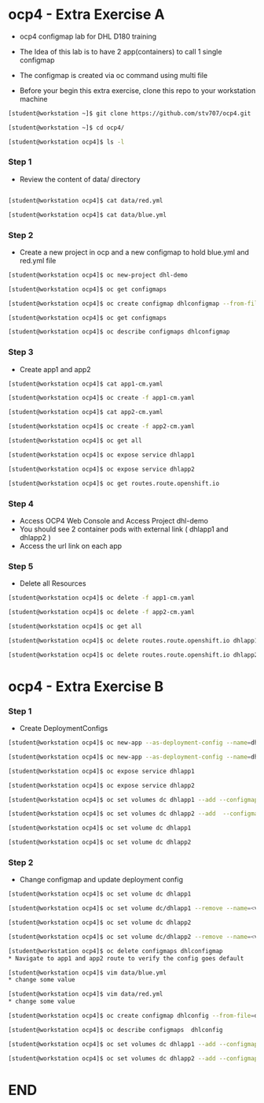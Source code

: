 # ocp4 - Extra Exercise A
- ocp4 configmap lab for DHL D180 training 
- The Idea of this lab is to have 2 app(containers) to call 1 single configmap 
- The configmap is created via oc command using multi file 

- Before your begin this extra exercise, clone this repo to your workstation machine 
```sh 
[student@workstation ~]$ git clone https://github.com/stv707/ocp4.git

[student@workstation ~]$ cd ocp4/

[student@workstation ocp4]$ ls -l
```


### Step 1 
- Review the content of data/ directory 
```sh 

[student@workstation ocp4]$ cat data/red.yml

[student@workstation ocp4]$ cat data/blue.yml

```

### Step 2 
- Create a new project in ocp and a new configmap to hold blue.yml and red.yml file
```sh 
[student@workstation ocp4]$ oc new-project dhl-demo

[student@workstation ocp4]$ oc get configmaps

[student@workstation ocp4]$ oc create configmap dhlconfigmap --from-file=data/

[student@workstation ocp4]$ oc get configmaps

[student@workstation ocp4]$ oc describe configmaps dhlconfigmap

```

### Step 3 
- Create app1 and app2 
```sh 
[student@workstation ocp4]$ cat app1-cm.yaml

[student@workstation ocp4]$ oc create -f app1-cm.yaml

[student@workstation ocp4]$ cat app2-cm.yaml

[student@workstation ocp4]$ oc create -f app2-cm.yaml

[student@workstation ocp4]$ oc get all

[student@workstation ocp4]$ oc expose service dhlapp1

[student@workstation ocp4]$ oc expose service dhlapp2

[student@workstation ocp4]$ oc get routes.route.openshift.io

```

### Step 4 
- Access OCP4 Web Console and Access Project dhl-demo 
- You should see 2 container pods with external link ( dhlapp1 and dhlapp2 ) 
- Access the url link on each app 


### Step 5 
- Delete all Resources 
```sh 
[student@workstation ocp4]$ oc delete -f app1-cm.yaml

[student@workstation ocp4]$ oc delete -f app2-cm.yaml

[student@workstation ocp4]$ oc get all 

[student@workstation ocp4]$ oc delete routes.route.openshift.io dhlapp1

[student@workstation ocp4]$ oc delete routes.route.openshift.io dhlapp2

```
# ocp4 - Extra Exercise B

### Step 1
- Create DeploymentConfigs 

```sh 
[student@workstation ocp4]$ oc new-app --as-deployment-config --name=dhlapp1 https://github.com/stv707/ocp4.git --context-dir=app1

[student@workstation ocp4]$ oc new-app --as-deployment-config --name=dhlapp2 https://github.com/stv707/ocp4.git --context-dir=app2

[student@workstation ocp4]$ oc expose service dhlapp1

[student@workstation ocp4]$ oc expose service dhlapp2

[student@workstation ocp4]$ oc set volumes dc dhlapp1 --add --configmap-name=dhlconfigmap -m /data

[student@workstation ocp4]$ oc set volumes dc dhlapp2 --add  --configmap-name=dhlconfigmap -m /data

[student@workstation ocp4]$ oc set volume dc dhlapp1

[student@workstation ocp4]$ oc set volume dc dhlapp2

```

### Step 2
- Change configmap and update deployment config 
```sh 
[student@workstation ocp4]$ oc set volume dc dhlapp1

[student@workstation ocp4]$ oc set volume dc/dhlapp1 --remove --name=<volume_name_from_above_output>

[student@workstation ocp4]$ oc set volume dc dhlapp2

[student@workstation ocp4]$ oc set volume dc/dhlapp2 --remove --name=<volume_name_from_above_output>

[student@workstation ocp4]$ oc delete configmaps dhlconfigmap
* Navigate to app1 and app2 route to verify the config goes default

[student@workstation ocp4]$ vim data/blue.yml
* change some value 

[student@workstation ocp4]$ vim data/red.yml
* change some value 

[student@workstation ocp4]$ oc create configmap dhlconfig --from-file=data/

[student@workstation ocp4]$ oc describe configmaps  dhlconfig

[student@workstation ocp4]$ oc set volumes dc dhlapp1 --add --configmap-name=dhlconfig -m /data

[student@workstation ocp4]$ oc set volumes dc dhlapp2 --add --configmap-name=dhlconfig -m /data


```
# END





















